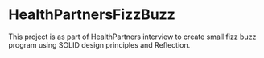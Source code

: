# HealthPartnersFizzBuzz
This project is as part of HealthPartners interview to create small fizz buzz program using SOLID design principles and Reflection.
